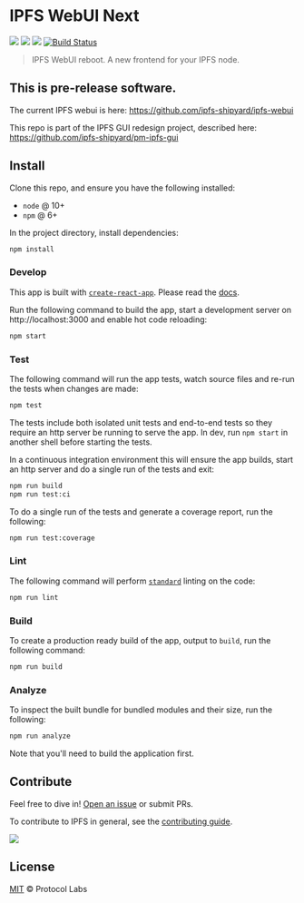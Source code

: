 # IPFS WebUI Next

[![](https://img.shields.io/badge/made%20by-Protocol%20Labs-blue.svg?style=flat-square)](http://ipn.io)
[![](https://img.shields.io/badge/project-IPFS-blue.svg?style=flat-square)](http://ipfs.io/)
[![](https://img.shields.io/badge/freenode-%23ipfs-blue.svg?style=flat-square)](http://webchat.freenode.net/?channels=%23ipfs)
[![Build Status](https://travis-ci.org/tableflip/ipfs-webui-cra.svg?branch=master)](https://travis-ci.org/tableflip/ipfs-webui-cra)

> IPFS WebUI reboot. A new frontend for your IPFS node.

## This is pre-release software.

The current IPFS webui is here: https://github.com/ipfs-shipyard/ipfs-webui

This repo is part of the IPFS GUI redesign project, described here: https://github.com/ipfs-shipyard/pm-ipfs-gui

## Install

Clone this repo, and ensure you have the following installed:

* `node` @ 10+
* `npm` @ 6+

In the project directory, install dependencies:

```js
npm install
```

### Develop

This app is built with [`create-react-app`](https://github.com/facebook/create-react-app). Please read the [docs](https://github.com/facebook/create-react-app/blob/master/packages/react-scripts/template/README.md#table-of-contents).

Run the following command to build the app, start a development server on http://localhost:3000 and enable hot code reloading:

```sh
npm start
```

### Test

The following command will run the app tests, watch source files and re-run the tests when changes are made:

```sh
npm test
```

The tests include both isolated unit tests and end-to-end tests so they require an http server be running to serve the app. In dev, run `npm start` in another shell before starting the tests.

In a continuous integration environment this will ensure the app builds, start an http server and do a single run of the tests and exit:

```sh
npm run build
npm run test:ci
```

To do a single run of the tests and generate a coverage report, run the following:

```sh
npm run test:coverage
```

### Lint

The following command will perform [`standard`](https://standardjs.com/) linting on the code:

```sh
npm run lint
```

### Build

To create a production ready build of the app, output to `build`, run the following command:

```sh
npm run build
```

### Analyze

To inspect the built bundle for bundled modules and their size, run the following:

```sh
npm run analyze
```

Note that you'll need to build the application first.

## Contribute

Feel free to dive in! [Open an issue](https://github.com/ipfs-shipyard/TBC/issues/new) or submit PRs.

To contribute to IPFS in general, see the [contributing guide](https://github.com/ipfs/community/blob/master/contributing.md).

[![](https://cdn.rawgit.com/jbenet/contribute-ipfs-gif/master/img/contribute.gif)](https://github.com/ipfs/community/blob/master/contributing.md)


## License

[MIT](LICENSE) © Protocol Labs
